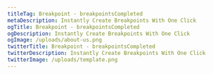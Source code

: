 ```yaml
---
titleTag: Breakpoint - breakpointsCompleted
metaDescription: Instantly Create Breakpoints With One Click
ogTitle: Breakpoint - breakpointsCompleted
ogDescription: Instantly Create Breakpoints With One Click
ogImage: /uploads/about-us.png
twitterTitle: Breakpoint - breakpointsCompleted
twitterDescription: Instantly Create Breakpoints With One Click
twitterImage: /uploads/template.png
---
```

